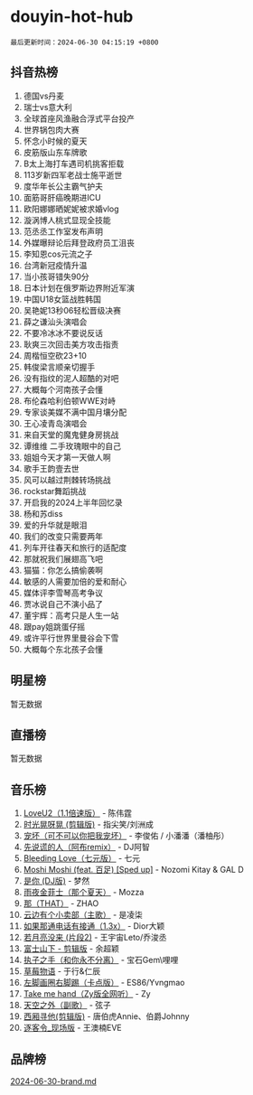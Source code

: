 # douyin-hot-hub

`最后更新时间：2024-06-30 04:15:19 +0800`

## 抖音热榜

1. 德国vs丹麦
1. 瑞士vs意大利
1. 全球首座风渔融合浮式平台投产
1. 世界锅包肉大赛
1. 怀念小时候的夏天
1. 皮筋版山东车牌歌
1. B太上海打车遇司机挑客拒载
1. 113岁新四军老战士施平逝世
1. 度华年长公主霸气护夫
1. 面筋哥肝癌晚期进ICU
1. 欧阳娜娜晒妮妮被求婚vlog
1. 漩涡博人桃式显现全技能
1. 范丞丞工作室发布声明
1. 外媒曝辩论后拜登政府员工沮丧
1. 李知恩cos元流之子
1. 台湾新冠疫情升温
1. 当小孩哥错失90分
1. 日本计划在俄罗斯边界附近军演
1. 中国U18女篮战胜韩国
1. 吴艳妮13秒06轻松晋级决赛
1. 薛之谦汕头演唱会
1. 不要冷冰冰不要说反话
1. 耿爽三次回击美方攻击指责
1. 周楷恒空砍23+10
1. 韩俊梁言顺亲切握手
1. 没有指纹的泥人超酷的对吧
1. 大概每个河南孩子会懂
1. 布伦森哈利伯顿WWE对峙
1. 专家谈美媒不满中国月壤分配
1. 王心凌青岛演唱会
1. 来自天堂的魔鬼健身房挑战
1. 谭维维 二手玫瑰眼中的自己
1. 姐姐今天才第一天做人啊
1. 歌手王韵壹去世
1. 风可以越过荆棘转场挑战
1. rockstar舞蹈挑战
1. 开启我的2024上半年回忆录
1. 杨和苏diss
1. 爱的升华就是眼泪
1. 我们的改变只需要两年
1. 列车开往春天和旅行的适配度
1. 那就祝我们展翅高飞吧
1. 猫猫：你怎么搞偷袭啊
1. 敏感的人需要加倍的爱和耐心
1. 媒体评李雪琴高考争议
1. 贾冰说自己不演小品了
1. 董宇辉：高考只是人生一站
1. 跟pay姐跳蛋仔摇
1. 或许平行世界里曼谷会下雪
1. 大概每个东北孩子会懂

## 明星榜

暂无数据

## 直播榜

暂无数据

## 音乐榜

1. [LoveU2（1.1倍速版）](https://sf6-cdn-tos.douyinstatic.com/obj/tos-cn-ve-2774/oQMeDffLaEmgMwgCOEMAFCI6INzoFPgWdD0rsa) - 陈伟霆
1. [时光晃呀晃 (剪辑版)](https://sf3-cdn-tos.douyinstatic.com/obj/tos-cn-ve-2774/o8ACeQem3gwI1x3GIYGAfKG0LJebKFRJDwRwyW) - 指尖笑/刘洲成
1. [宠坏（可不可以你把我宠坏）](https://sf5-hl-cdn-tos.douyinstatic.com/obj/tos-cn-ve-2774/ocWI8ft2gd0rAfXKzvKGeMQM6fVLTLfA8UJzwl) - 李俊佑 / 小潘潘（潘柚彤）
1. [先说谎的人（阿布remix）](https://sf5-hl-cdn-tos.douyinstatic.com/obj/tos-cn-ve-2774/owQtOFmAzBgxBKDOYfeCTQTgE9cDORrOQqmCZy) - DJ阿智
1. [Bleeding Love（七元版）](https://sf5-hl-cdn-tos.douyinstatic.com/obj/tos-cn-ve-2774/oEgC9eZFHQ1MfSRnrfkzFp8AayDWqAQMABBgUs) - 七元
1. [Moshi Moshi (feat. 百足) [Sped up]](https://sf5-hl-cdn-tos.douyinstatic.com/obj/tos-cn-ve-2774/ocCPFQcXJLeroaIdQLIGAoeeYM3OAUYGDguHXz) - Nozomi Kitay & GAL D
1. [是你 (DJ版)](https://sf27-cdn-tos.douyinstatic.com/obj/tos-cn-ve-2774/1ec766e572b34c42853ce6315d426850) - 梦然
1. [雨夜金菲士（那个夏天）](https://sf5-hl-cdn-tos.douyinstatic.com/obj/tos-cn-ve-2774/osPmPLDWQBBE2Z6bftCgYwkFaF4pEYEneXaZQs) - Mozza
1. [那（THAT）](https://sf3-cdn-tos.douyinstatic.com/obj/tos-cn-ve-2774/oIIWGeBZCnlGx9tl0gFlCfwlQbj7QWAD8HYAGg) - ZHAO
1. [云边有个小卖部（主歌）](https://sf5-hl-cdn-tos.douyinstatic.com/obj/tos-cn-ve-2774/okvgzOZylLA4WYUHkAhpy5DrCiqAmBjiMIkJp) - 是凌柒
1. [如果那通电话有接通（1.3x）](https://sf3-cdn-tos.douyinstatic.com/obj/tos-cn-ve-2774/ocJeJKhUhAJG8EYZiEFfGFAPkD3beMQ5mwDv1e) - Dior大颖
1. [若月亮没来 (片段2)](https://sf5-hl-cdn-tos.douyinstatic.com/obj/tos-cn-ve-2774/ocQavLLjkCOeDxGyYeIMGgNAIwJ0QXE1Ve3Fzv) - 王宇宙Leto/乔浚丞
1. [富士山下 - 剪辑版](https://sf5-hl-cdn-tos.douyinstatic.com/obj/tos-cn-ve-2774/o4QGmeUZhQXvtC5BDkogeQni8WbdCBUJEYI12v) - 余超颖
1. [执子之手（和你永不分离）](https://sf3-cdn-tos.douyinstatic.com/obj/tos-cn-ve-2774/oU4mUWISThYfqtA61VOl8PAQGeK2LGGQfFCZfY) - 宝石Gem\哩哩
1. [草莓物语](https://sf5-hl-cdn-tos.douyinstatic.com/obj/tos-cn-ve-2774/okynhJ7jEAIIZBfsLgYMEI8QC3WbQNN66RKzhT) - 于行&仁辰
1. [左脚画圈右脚踢（卡点版）](https://sf5-hl-cdn-tos.douyinstatic.com/obj/tos-cn-ve-2774/oAoAIr8BJv8B7W4CEBMsaSfDWrAiF4izwIDMJg) - ES86/Yvngmao
1. [Take me hand（Zy版全网听）](https://sf5-hl-cdn-tos.douyinstatic.com/obj/tos-cn-ve-2774/owyUoUuVpA1I7BiszAYMSqbGseWQw8P7Ea2BiR) - Zy
1. [天空之外（副歌）](https://sf5-hl-cdn-tos.douyinstatic.com/obj/tos-cn-ve-2774/oAYn0BTp8jS8iSyZSHMUWAikyvAWI1c7aiJTr) - 弦子
1. [西厢寻他(剪辑版)](https://sf5-hl-cdn-tos.douyinstatic.com/obj/tos-cn-ve-2774/oUsAVfAQKlRNxEv5qxvIB8o5qmIWUcXbzJKJhw) - 唐伯虎Annie、伯爵Johnny
1. [逐客令_现场版](https://sf5-hl-cdn-tos.douyinstatic.com/obj/tos-cn-ve-2774/okjvqFftEMAIgLPvI8f4MT5CZVyxmDQdBOwjBv) - 王澳楠EVE

## 品牌榜

[2024-06-30-brand.md](2024-06-30-brand.md)
